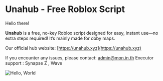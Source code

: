 # Unahub - Free Roblox Script

Hello there!

**Unahub** is a free, no-key Roblox script designed for easy, instant use—no extra steps required! It’s mainly made for obby maps.

Our official hub website: [https://unahub.xyz](https://unahub.xyz)

If you encounter any issues, please contact: admin@mon.in.th
Executor support : Synapse Z , Wave 

![Hello, World](https://github.com/user-attachments/assets/c0db1dac-842b-4c99-9982-c900bc80468e)
